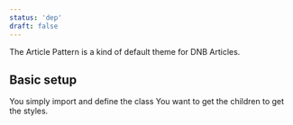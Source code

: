 ```yaml
---
status: 'dep'
draft: false
---
```


The Article Pattern is a kind of default theme for DNB Articles.

## Basic setup

You simply import and define the class You want to get the children to get the styles.
